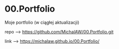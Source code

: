 # 00.Portfolio
Moje portfolio (w ciągłej aktualizacji)

repo --> https://github.com/MichalAW/00.Portfolio.git

link --> https://michalaw.github.io/00.Portfolio/